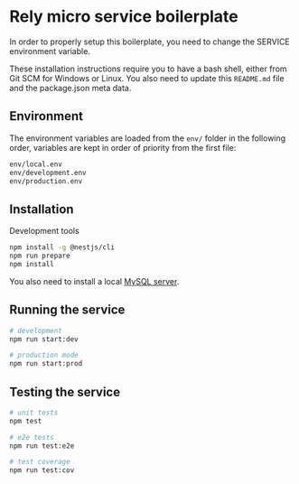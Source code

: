 Rely micro service boilerplate
==============================
In order to properly setup this boilerplate, you need to change the SERVICE environment variable.

These installation instructions require you to have a bash shell, either from Git SCM for Windows or Linux. You also need to update this `README.md` file and the package.json meta data.

Environment
-----------
The environment variables are loaded from the `env/` folder in the following
order, variables are kept in order of priority from the first file:

```bash
env/local.env
env/development.env
env/production.env
```

Installation
------------
Development tools
```bash
npm install -g @nestjs/cli
npm run prepare
npm install
```

You also need to install a local [MySQL server](https://dev.mysql.com/downloads/mysql).

Running the service
-------------------
```bash
# development
npm run start:dev

# production mode
npm run start:prod
```

Testing the service
-------------------
```bash
# unit tests
npm test

# e2e tests
npm run test:e2e

# test coverage
npm run test:cov
```
